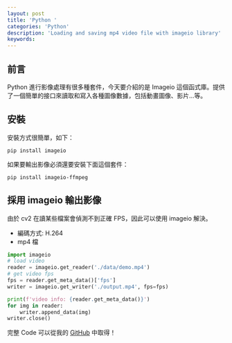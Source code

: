 ```yaml
---
layout: post
title: 'Python '
categories: 'Python'
description: 'Loading and saving mp4 video file with imageio library'
keywords: 
---
```


## 前言
Python 進行影像處理有很多種套件，今天要介紹的是 Imageio 這個函式庫。提供了一個簡單的接口來讀取和寫入各種圖像數據，包括動畫圖像、影片...等。

## 安裝
安裝方式很簡單，如下：

```
pip install imageio
```

如果要輸出影像必須還要安裝下面這個套件：

```
pip install imageio-ffmpeg
```

## 採用 imageio 輸出影像
由於 cv2 在讀某些檔案會偵測不到正確 FPS，因此可以使用 imageio 解決。

- 編碼方式: H.264
- mp4 檔

```py
import imageio
# load video
reader = imageio.get_reader('./data/demo.mp4')
# get video fps
fps = reader.get_meta_data()['fps']
writer = imageio.get_writer('./output.mp4', fps=fps)

print(f'video info: {reader.get_meta_data()}')
for img in reader:
    writer.append_data(img)
writer.close()
```

完整 Code 可以從我的 [GitHub](https://github.com/1010code/video-convert) 中取得！